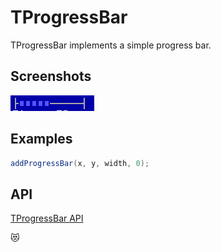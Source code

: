 TProgressBar
============

TProgressBar implements a simple progress bar.

Screenshots
-----------

![progressbar_1](uploads/52e530985dbe9be6659b6e5702bdc774/progressbar_1.png)

Examples
--------

```Java
addProgressBar(x, y, width, 0);
```

API
---

[TProgressBar API](https://jexer.sourceforge.io/apidocs/api/jexer/TProgressBar.html)

😻